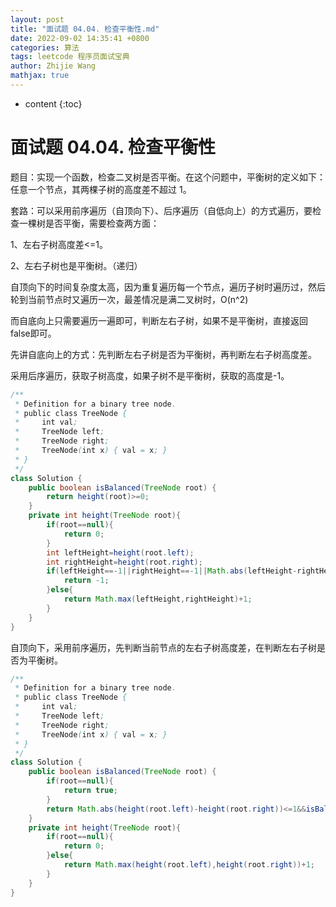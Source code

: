```yaml
---
layout: post
title: "面试题 04.04. 检查平衡性.md"
date: 2022-09-02 14:35:41 +0800
categories: 算法
tags: leetcode 程序员面试宝典
author: Zhijie Wang
mathjax: true
---
```



* content
{:toc}














# 面试题 04.04. 检查平衡性

题目：实现一个函数，检查二叉树是否平衡。在这个问题中，平衡树的定义如下：任意一个节点，其两棵子树的高度差不超过 1。

套路：可以采用前序遍历（自顶向下）、后序遍历（自低向上）的方式遍历，要检查一棵树是否平衡，需要检查两方面：

1、左右子树高度差<=1。

2、左右子树也是平衡树。（递归）



自顶向下的时间复杂度太高，因为重复遍历每一个节点，遍历子树时遍历过，然后轮到当前节点时又遍历一次，最差情况是满二叉树时，O(n^2)

而自底向上只需要遍历一遍即可，判断左右子树，如果不是平衡树，直接返回false即可。

先讲自底向上的方式：先判断左右子树是否为平衡树，再判断左右子树高度差。

采用后序遍历，获取子树高度，如果子树不是平衡树，获取的高度是-1。

```java
/**
 * Definition for a binary tree node.
 * public class TreeNode {
 *     int val;
 *     TreeNode left;
 *     TreeNode right;
 *     TreeNode(int x) { val = x; }
 * }
 */
class Solution {
    public boolean isBalanced(TreeNode root) {
        return height(root)>=0;
    }
    private int height(TreeNode root){
        if(root==null){
            return 0;
        }
        int leftHeight=height(root.left);
        int rightHeight=height(root.right);
        if(leftHeight==-1||rightHeight==-1||Math.abs(leftHeight-rightHeight)>1){
            return -1;
        }else{
            return Math.max(leftHeight,rightHeight)+1;
        }
    }
}
```

自顶向下，采用前序遍历，先判断当前节点的左右子树高度差，在判断左右子树是否为平衡树。

```java
/**
 * Definition for a binary tree node.
 * public class TreeNode {
 *     int val;
 *     TreeNode left;
 *     TreeNode right;
 *     TreeNode(int x) { val = x; }
 * }
 */
class Solution {
    public boolean isBalanced(TreeNode root) {
        if(root==null){
            return true;
        }
        return Math.abs(height(root.left)-height(root.right))<=1&&isBalanced(root.left)&&isBalanced(root.right);
    }
    private int height(TreeNode root){
        if(root==null){
            return 0;
        }else{
            return Math.max(height(root.left),height(root.right))+1;
        }
    }
}
```

